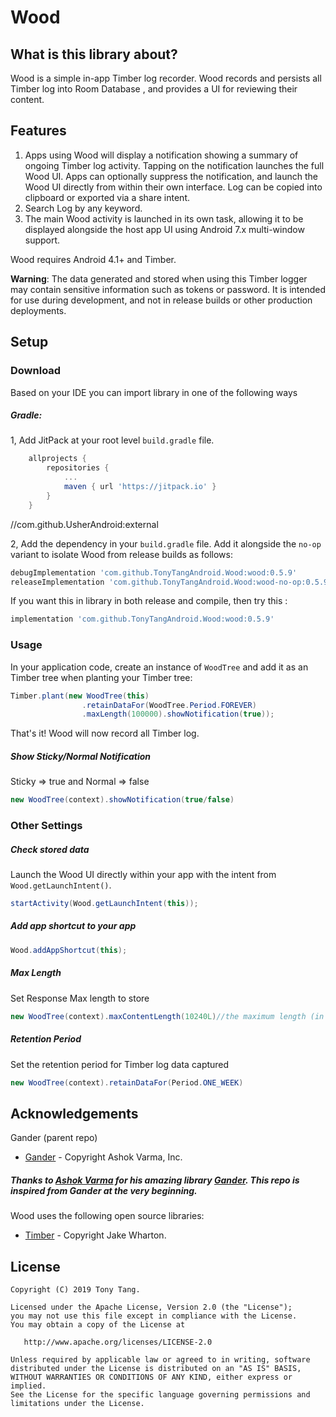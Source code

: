 # Wood

## What is this library about?
Wood is a simple in-app Timber log recorder. Wood records and persists all Timber log into Room Database , and provides a UI for reviewing their content.


## Features
1. Apps using Wood will display a notification showing a summary of ongoing Timber log activity. Tapping on the notification launches the full Wood UI. Apps can optionally suppress the notification, and launch the Wood UI directly from within their own interface. Log can be copied into clipboard or exported via a share intent.
2. Search Log by any keyword.
3. The main Wood activity is launched in its own task, allowing it to be displayed alongside the host app UI using Android 7.x multi-window support.

Wood requires Android 4.1+ and Timber.

**Warning**: The data generated and stored when using this Timber logger may contain sensitive information such as tokens or password. It is intended for use during development, and not in release builds or other production deployments.

## Setup

### Download

Based on your IDE you can import library in one of the following ways

##### Gradle:
1, Add JitPack at your root level `build.gradle` file.
```gradle
	allprojects {
		repositories {
			...
			maven { url 'https://jitpack.io' }
		}
	}
```

//com.github.UsherAndroid:external

2, Add the dependency in your `build.gradle` file. Add it alongside the `no-op` variant to isolate Wood from release builds as follows:
```gradle
debugImplementation 'com.github.TonyTangAndroid.Wood:wood:0.5.9'
releaseImplementation 'com.github.TonyTangAndroid.Wood:wood-no-op:0.5.9'
```
If you want this in library in both release and compile, then try this : 
```gradle
implementation 'com.github.TonyTangAndroid.Wood:wood:0.5.9'
```

### Usage

In your application code, create an instance of `WoodTree` and add it as an Timber tree when planting your Timber tree:

```java
Timber.plant(new WoodTree(this)
                .retainDataFor(WoodTree.Period.FOREVER)
                .maxLength(100000).showNotification(true));
```

That's it! Wood will now record all Timber log.

##### Show Sticky/Normal Notification
Sticky => true and Normal => false
```java
new WoodTree(context).showNotification(true/false)
```

### Other Settings
##### Check stored data
Launch the Wood UI directly within your app with the intent from `Wood.getLaunchIntent()`.
```java
startActivity(Wood.getLaunchIntent(this));
```

##### Add app shortcut to your app
```java
Wood.addAppShortcut(this);
```

##### Max Length
Set Response Max length to store
```java
new WoodTree(context).maxContentLength(10240L)//the maximum length (in bytes)
```

##### Retention Period
Set the retention period for Timber log data captured
```java
new WoodTree(context).retainDataFor(Period.ONE_WEEK)
```
 
## Acknowledgements
Gander (parent repo)
- [Gander][ganderLink] - Copyright Ashok Varma, Inc.
##### Thanks to [Ashok Varma][ashokVarmaLink] for his amazing library [Gander][ganderLink]. This repo is inspired from Gander at the very beginning.

Wood uses the following open source libraries:
- [Timber][timberLink] - Copyright Jake Wharton.

License
-------

    Copyright (C) 2019 Tony Tang.

    Licensed under the Apache License, Version 2.0 (the "License");
    you may not use this file except in compliance with the License.
    You may obtain a copy of the License at

       http://www.apache.org/licenses/LICENSE-2.0

    Unless required by applicable law or agreed to in writing, software
    distributed under the License is distributed on an "AS IS" BASIS,
    WITHOUT WARRANTIES OR CONDITIONS OF ANY KIND, either express or implied.
    See the License for the specific language governing permissions and
    limitations under the License.
    
[ganderLink]: https://github.com/Ashok-Varma/Gander
[ashokVarmaLink]: https://github.com/Ashok-Varma
[timberLink]: https://github.com/JakeWharton/timber
